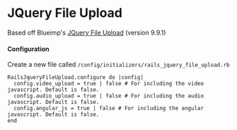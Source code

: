 JQuery File Upload
=================

Based off Blueimp's [JQuery File Upload](https://github.com/blueimp/jQuery-File-Upload) (version 9.9.1)

#### Configuration

Create a new file called `/config/initializers/rails_jquery_file_upload.rb`

    RailsJqueryFileUpload.configure do |config|
      config.video_upload = true | false # For including the video javascript. Default is false.
      config.audio_upload = true | false # For including the audio javascript. Default is false.
      config.angular_js = true | false # For including the angular javascript. Default is false.
    end
